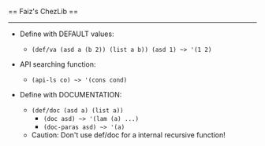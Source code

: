 
== Faiz's ChezLib ==

---

- Define with DEFAULT values:
  - `(def/va (asd a (b 2)) (list a b)) (asd 1) ~> '(1 2)`
  
- API searching function:     
  - `(api-ls co) ~> '(cons cond)`
  
- Define with DOCUMENTATION:
  - `(def/doc (asd a) (list a))`
    - `(doc asd) ~> '(lam (a) ...)`
    - `(doc-paras asd) ~> '(a)`
  - Caution: Don't use def/doc for a internal recursive function!
